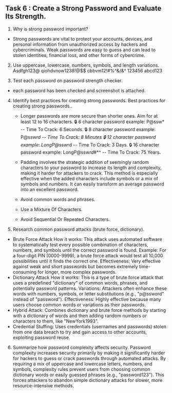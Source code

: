 ## Task 6 : Create a Strong Password and Evaluate Its Strength.

1. Why is strong password important?
 - Strong passwords are vital to protect your accounts, devices, and personal information from unauthorized access by hackers and   cybercriminals. Weak passwords are easy to guess and can lead to stolen identities, financial loss, and other forms of cybercrime.

2. Use uppercase, lowercase, numbers, symbols, and length variations.
 Asdfgh123@
 qiohdvnow1238!@$$
 cbbvm12!#%^&*(*&^
 123456
 abcd123

3. Test each password on password strength checker.
  - each password has been checked and screenshot is attached.

4. Identify best practices for creating strong passwords.
  Best practices for creating strong passwords..
   - Longer passwords are more secure than shorter ones. Aim for at least 12 to 16 characters.
       🔒 6 character password example: P@ssw* -- Time To Crack: 6 Seconds.
       🔒 8 character password example: P@ssw*rd -- Time To Crack: 8 Minutes
       🔒 12 character password example: LongP@ssw*rd -- Time To Crack: 3 Days.
       🔒 16 character password example: LongP@ssw*rd*#*^ -- Time To Crack: 75 Years.

   - Padding involves the strategic addition of seemingly random characters to your password to increase its length and complexity,     making it harder for attackers to crack. This method is especially effective when the added characters include symbols or a mix of symbols and numbers. It can easily transform an average password into an excellent password. 

   - Avoid common words and phrases.
   - Use a Mixture Of Characters.
   - Avoid Sequential Or Repeated Characters. 

5. Research common password attacks (brute force, dictionary).
- Brute Force Attack 
 How it works:
    This attack uses automated software to systematically test every possible combination of characters, numbers, and symbols until the correct password is found.
 Example:
    For a four-digit PIN (0000-9999), a brute force attack would test all 10,000 possibilities until it finds the correct one.
Effectiveness:
    Very effective against weak and short passwords but becomes extremely time-consuming for longer, more complex passwords.
- Dictionary Attack
 How it works:
    This is a type of brute force attack that uses a predefined "dictionary" of common words, phrases, and potentially password patterns. 
Variations:
    Attackers often enhance these words with numbers, symbols, or letter substitutions (e.g., "p@ssword" instead of "password"). 
 Effectiveness:
    Highly effective because many users choose common words or variations as their passwords. 
- Hybrid Attack:
    Combines dictionary and brute force methods by starting with a dictionary of words and then adding random numbers or characters to them, like "NewYork1993". 
- Credential Stuffing:
    Uses credentials (usernames and passwords) stolen from one data breach to try and gain access to other accounts, exploiting password reuse.

6. Summarize how password complexity affects security.
  Password complexity increases security primarily by making it significantly harder for hackers to guess or crack passwords through automated attacks. 
  By requiring a mix of uppercase and lowercase letters, numbers, and symbols, complexity rules prevent users from choosing common dictionary words or easily guessed phrases (e.g., "password123"). This forces attackers to abandon simple dictionary attacks for slower, more resource-intensive methods. 

 
  
